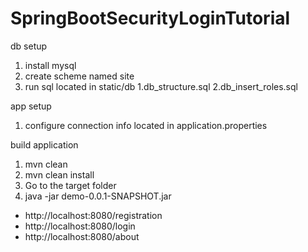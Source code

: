 # SpringBootSecurityLoginTutorial

db setup
1. install mysql
2. create scheme named site  
3. run sql located in static/db
	1.db_structure.sql
	2.db_insert_roles.sql

app setup  
1. configure connection info located in application.properties  

build application  
1. mvn clean
2. mvn clean install
3. Go to the target folder
4. java -jar demo-0.0.1-SNAPSHOT.jar

- http://localhost:8080/registration
- http://localhost:8080/login  
- http://localhost:8080/about

